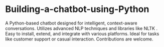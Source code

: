 # Building-a-chatbot-using-Python
A Python-based chatbot designed for intelligent, context-aware conversations. Utilizes advanced NLP techniques and libraries like NLTK . Easy to install, extend, and integrate with various platforms. Ideal for tasks like customer support or casual interaction. Contributions are welcome. 

